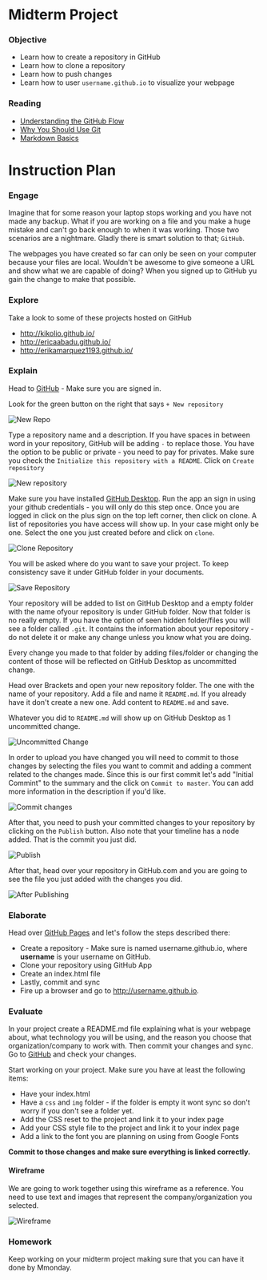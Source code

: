 # Midterm Project

### Objective
* Learn how to create a repository in GitHub
* Learn how to clone a repository
* Learn how to push changes
* Learn how to user `username.github.io` to visualize your webpage

### Reading
* [Understanding the GitHub Flow](https://guides.github.com/introduction/flow/index.html)
* [Why You Should Use Git](http://sixrevisions.com/git/why-you-should-use-git/)
* [Markdown Basics](https://help.github.com/articles/markdown-basics/)

# Instruction Plan

### Engage

Imagine that for some reason your laptop stops working and you have not made any backup. What if you are working on a file and you make a huge mistake and can't go back enough to when it was working. Those two scenarios are a nightmare. 
Gladly there is smart solution to that; `GitHub`.

The webpages you have created so far can only be seen on your computer because your files are local. Wouldn't be awesome to
give someone a URL and show what we are capable of doing? When you signed up to GitHub yu gain the change to make that
possible.

### Explore

Take a look to some of these projects hosted on GitHub
* http://kikolio.github.io/
* http://ericaabadu.github.io/
* http://erikamarquez1193.github.io/

### Explain

Head to [GitHub](http://www.github.com) - Make sure you are signed in.

Look for the green button on the right that says `+ New repository`

![New Repo](../images/new-repo-btn.jpg)

Type a repository name and a description. If you have spaces in between word in your repository, GitHub will be adding `-` to replace those.
You have the option to be public or private - you need to pay for privates. Make sure you check the `Initialize this repository with a README`. Click on `Create repository`

![New repository](../images/creating-repo.jpg)

Make sure you have installed [GitHub Desktop](https://desktop.github.com/). Run the app an sign in using your github credentials - you will only do this step once. Once you are logged in click on the plus sign on the top left corner, then click on clone. A list of repositories you have access will show up. In your case might only be one. Select the one you just created before and click on `clone`.

![Clone Repository](../images/clone-repo.jpg)

You will be asked where do you want to save your project. To keep consistency save it under GitHub folder in your documents.

![Save Repository](../images/save-repo.jpg)

Your repository will be added to list on GitHub Desktop and a empty folder with the name ofyour repository is under GitHub folder. Now that folder is no really empty. If you have the option of seen hidden folder/files you will see a folder called `.git`. It contains the information about your repository - do not delete it or make any change unless you know what you are doing.

Every change you made to that folder by adding files/folder or changing the content of those will be reflected on GitHub Desktop as uncommitted change.

Head over Brackets and open your new repository folder. The one with the name of your repository. Add a file and name it `README.md`. If you already have it don't create a new one. Add content to `README.md` and save.

Whatever you did to `README.md` will show up on GitHub Desktop as 1 uncommitted change.

![Uncommitted Change](../images/uncommitted-change.jpg)

In order to upload you have changed you will need to commit to those changes by selecting the files you want to commit and adding a comment related to the changes made. Since this is our first commit let's add "Initial Commint" to the summary and the click on `Commit to master`. You can add more information in the description if you'd like.

![Commit changes](../images/commit-change.jpg)

After that, you need to push your committed changes to your repository by clicking on the `Publish` button. Also note that your timeline has a node added. That is the commit you just did.

![Publish](../images/publish-btn.jpg)

After that, head over your repository in GitHub.com and you are going to see the file you just added with the changes you did.

![After Publishing](../images/after-publish.jpg)


### Elaborate

Head over [GitHub Pages](https://pages.github.com/) and let's follow the steps described there:

* Create a repository - Make sure is named username.github.io, where **username** is your username on GitHub.
* Clone your repository using GitHub App
* Create an index.html file
* Lastly, commit and sync
* Fire up a browser and go to http://username.github.io.

### Evaluate

In your project create a README.md file explaining what is your webpage about, what technology you will be using, and the reason you choose that organization/company to work with. Then commit your changes and sync. Go to [GitHub](http://github.com) and check your changes.

Start working on your project. Make sure you have at least the following items:
* Have your index.html
* Have a `css` and `img` folder - if the folder is empty it wont sync so don't worry if you don't see a folder yet.
* Add the CSS reset to the project and link it to your index page
* Add your CSS style file to the project and link it to your index page
* Add a link to the font you are planning on using from Google Fonts

**Commit to those changes and make sure everything is linked correctly.**

#### Wireframe

We are going to work together using this wireframe as a reference. You need to use text and images that represent the company/organization you selected.

![Wireframe](../images/wireframe-midterm.jpg)

### Homework

Keep working on your midterm project making sure that you can have it done by Mmonday.